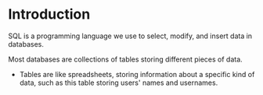# Introduction
SQL is a programming language we use to select, modify, and insert data in databases.

Most databases are collections of tables storing different pieces of data.
   - Tables are like spreadsheets, storing information about a specific kind of data, such as this table storing users' names and usernames. 